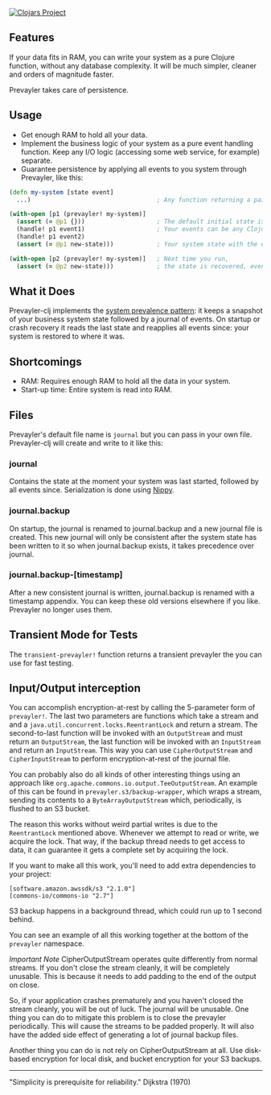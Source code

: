 [![Clojars Project](https://img.shields.io/clojars/v/coreagile/prevayler-clj.svg)](https://clojars.org/coreagile/prevayler-clj)

## Features

If your data fits in RAM, you can write your system as a pure Clojure function, without any database complexity. It will be much simpler, cleaner and orders of magnitude faster.

Prevayler takes care of persistence.

## Usage

- Get enough RAM to hold all your data.
- Implement the business logic of your system as a pure event handling function. Keep any I/O logic (accessing some web service, for example) separate.
- Guarantee persistence by applying all events to you system through Prevayler, like this:

```clojure
(defn my-system [state event]            
  ...)                                   ; Any function returning a pair [new-state event-result].

(with-open [p1 (prevayler! my-system)]
  (assert (= @p1 {}))                    ; The default initial state is an empty map.
  (handle! p1 event1)                    ; Your events can be any Clojure value or Serializable object.
  (handle! p1 event2)
  (assert (= @p1 new-state)))            ; Your system state with the events applied.

(with-open [p2 (prevayler! my-system)]   ; Next time you run,
  (assert (= @p2 new-state)))            ; the state is recovered, even if there was a system crash.
```

## What it Does

Prevayler-clj implements the [system prevalence pattern](http://en.wikipedia.org/wiki/System_Prevalence): it keeps a snapshot of your business system state followed by a journal of events. On startup or crash recovery it reads the last state and reapplies all events since: your system is restored to where it was.

## Shortcomings

- RAM: Requires enough RAM to hold all the data in your system.
- Start-up time: Entire system is read into RAM.

## Files

Prevayler's default file name is `journal` but you can pass in your own file. Prevayler-clj will create and write to it like this:

### journal
Contains the state at the moment your system was last started, followed by all events since. Serialization is done using [Nippy](https://github.com/ptaoussanis/nippy).

### journal.backup
On startup, the journal is renamed to journal.backup and a new journal file is created.
This new journal will only be consistent after the system state has been written to it so when journal.backup exists, it takes precedence over journal.

### journal.backup-[timestamp]
After a new consistent journal is written, journal.backup is renamed with a timestamp appendix. You can keep these old versions elsewhere if you like. Prevayler no longer uses them.

## Transient Mode for Tests
The `transient-prevayler!` function returns a transient prevayler the you can use for fast testing.

## Input/Output interception

You can accomplish encryption-at-rest by calling the 5-parameter form of
`prevayler!`. The last two parameters are functions which take a stream and
and a `java.util.concurrent.locks.ReentrantLock` and
return a stream. The second-to-last function will be invoked with an
`OutputStream` and must return an `OutputStream`, the last function will be
invoked with an `InputStream` and return an `InputStream`. This way you can
use `CipherOutputStream` and `CipherInputStream` to perform encryption-at-rest
of the journal file.

You can probably also do all kinds of other interesting things using an approach
like `org.apache.commons.io.output.TeeOutputStream`. An example of this can
be found in `prevayler.s3/backup-wrapper`, which wraps a stream, sending its
contents to a `ByteArrayOutputStream` which, periodically, is flushed to an
S3 bucket.

The reason this works without weird partial writes is due to the `ReentrantLock`
mentioned above. Whenever we attempt to read or write, we acquire the lock.
That way, if the backup thread needs to get access to data, it can guarantee
it gets a complete set by acquiring the lock.

If you want to make all this work, you'll need to add extra dependencies
to your project:
                                               
``` 
[software.amazon.awssdk/s3 "2.1.0"]
[commons-io/commons-io "2.7"]
```

S3 backup happens in a background thread, which could run up to 1 second behind.

You can see an example of all this working together at the bottom of the 
`prevayler` namespace. 

*Important Note* CipherOutputStream operates quite differently from normal
streams. If you don't close the stream cleanly, it will be completely unusable.
This is because it needs to add padding to the end of the output on close.

So, if your application crashes prematurely and you haven't closed the stream
cleanly, you will be out of luck. The journal will be unusable. One thing
you can do to mitigate this problem is to close the prevayler periodically.
This will cause the streams to be padded properly. It will also have the 
added side effect of generating a lot of journal backup files.

Another thing you can do is not rely on CipherOutputStream at all. Use 
disk-based encryption for local disk, and bucket encryption for your S3 backups.

---

"Simplicity is prerequisite for reliability." Dijkstra (1970)
